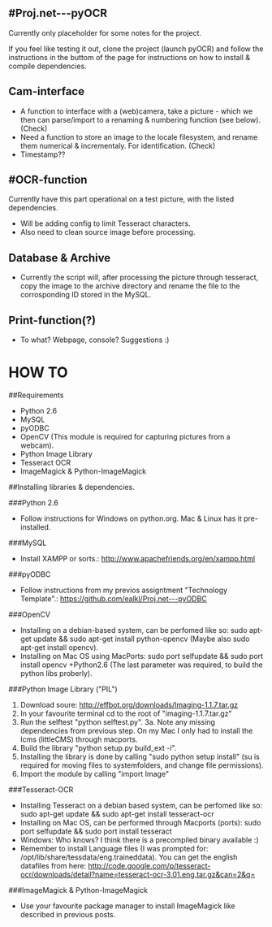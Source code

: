 #Proj.net---pyOCR
-----------------
Currently only placeholder for some notes for the project. 

If you feel like testing it out, clone the project (launch pyOCR) and follow the instructions in the buttom of the page for instructions on how to install & compile dependencies.

Cam-interface
-----------------
* A function to interface with a (web)camera, take a picture - which we then can parse/import to a renaming & numbering function (see below). (Check)
* Need a function to store an image to the locale filesystem, and rename them numerical & incrementaly. For identification. (Check)
* Timestamp??

#OCR-function
-----------------
Currently have this part operational on a test picture, with the listed dependencies. 
* Will be adding config to limit Tesseract characters. 
* Also need to clean source image before processing.

Database & Archive
-----------------
* Currently the script will, after processing the picture through tesseract, copy the image to the archive directory and rename the file to the corrosponding ID stored in the MySQL.

Print-function(?)
-----------------
* To what? Webpage, console? Suggestions :)


HOW TO
=======

##Requirements
* Python 2.6
* MySQL
* pyODBC
* OpenCV (This module is required for capturing pictures from a webcam).
* Python Image Library
* Tesseract OCR
* ImageMagick & Python-ImageMagick


##Installing libraries & dependencies.

###Python 2.6
* Follow instructions for Windows on python.org. Mac & Linux has it pre-installed.

###MySQL
* Install XAMPP or sorts.: http://www.apachefriends.org/en/xampp.html

###pyODBC
* Follow instructions from my previos assigntment "Technology Template".: https://github.com/ealkl/Proj.net---pyODBC

###OpenCV
* Installing on a debian-based system, can be perfomed like so: sudo apt-get update && sudo apt-get install python-opencv (Maybe also sudo apt-get install opencv).
* Installing on Mac OS using MacPorts: sudo port selfupdate && sudo port install opencv +Python2.6 (The last parameter was required, to build the python libs proberly).

###Python Image Library ("PIL")
1. Download soure: http://effbot.org/downloads/Imaging-1.1.7.tar.gz
2. In your favourite terminal cd to the root of "imaging-1.1.7.tar.gz"
3. Run the selftest "python selftest.py". 
3a. Note any missing dependencies from previous step. On my Mac I only had to install the lcms (littleCMS) through macports.
4. Build the library "python setup.py build_ext -i".
5. Installing the library is done by calling "sudo python setup install" (su is required for moving files to systemfolders, and change file permissions).
6. Import the module by calling "import Image"

###Tesseract-OCR
* Installing Tesseract on a debian based system, can be perfomed like so: sudo apt-get update && sudo apt-get install tesseract-ocr
* Installing on Mac OS, can be performed through Macports (ports): sudo port selfupdate && sudo port install tesseract
* Windows: Who knows? I think there is a precompiled binary available :)
* Remember to install Language files (I was prompted for: /opt/lib/share/tessdata/eng.traineddata). You can get the english datafiles from here: http://code.google.com/p/tesseract-ocr/downloads/detail?name=tesseract-ocr-3.01.eng.tar.gz&can=2&q=

###ImageMagick & Python-ImageMagick
* Use your favourite package manager to install ImageMagick like described in previous posts.